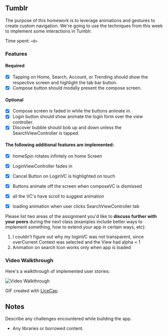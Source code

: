 ## Tumblr

The purpose of this homework is to leverage animations and gestures to create custom navigation. We're going to use the techniques from this week to implement some interactions in Tumblr.

Time spent: `<8>`

### Features

#### Required

- [x] Tapping on Home, Search, Account, or Trending should show the respective screen and highlight the tab bar button.
- [x] Compose button should modally present the compose screen.

#### Optional

- [x] Compose screen is faded in while the buttons animate in.
- [x] Login button should show animate the login form over the view controller.
- [x] Discover bubble should bob up and down unless the SearchViewController is tapped.

#### The following **additional** features are implemented:

- [x] homeSpin rotates infintely on home Screen
- [x] LoginViewController fades in
- [x] Cancel Button on LoginVC is highlighted on touch
- [x] Buttons animate off the screen when composeVC is dismissed 
- [x] all the VC's have scroll to suggest animation 
- [x] loading animation when user clicks SearchViewController tab


Please list two areas of the assignment you'd like to **discuss further with your peers** during the next class (examples include better ways to implement something, how to extend your app in certain ways, etc):

1. I couldn't figure out why my loginVC was not transparent, since overCurrent Context was selected and the View had alpha < 1
2. Animation on search Icon works only when app is loaded

### Video Walkthrough 

Here's a walkthrough of implemented user stories:

<img src='http://i.imgur.com/link/to/your/gif/file.gif' title='Video Walkthrough' width='' alt='Video Walkthrough' />

GIF created with [LiceCap](http://www.cockos.com/licecap/).

## Notes

Describe any challenges encountered while building the app.

* Any libraries or borrowed content.
